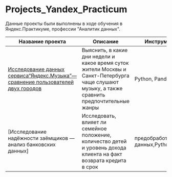 # Projects_Yandex_Practicum
Данные проекты были выполнены в ходе обучения в Яндекс.Практикуме, профессии "Аналитик данных". 

 Название проекта   | Описание | Инструменты
--- | --- | ---
[Исследование данных сервиса“Яндекс.Музыка”— сравнение пользователей двух городов](C:\Users\inzira\Documents\GitHub\project_1_music_city) | Выяснить, в какие дни недели и какое время суток жители Москвы и Санкт-Петербурга чаще слушают музыку, а также сравнить предпочтительные жанры | Python, Pandas
[Исследование надёжности заёмщиков — анализ банковских данных] | Исследовать, влияет ли семейное положение, количество детей и уровень дохода клиента на факт возврата кредита в срок | предобработка данных,Python,Pandas


